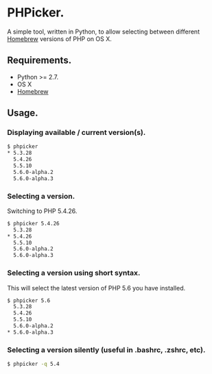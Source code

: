 # PHPicker.

A simple tool, written in Python, to allow selecting between different [Homebrew][brew] versions of PHP on OS X.

## Requirements.

* Python >= 2.7.
* OS X
* [Homebrew][brew]

## Usage.

### Displaying available / current version(s).

```bash
$ phpicker
* 5.3.28
  5.4.26
  5.5.10
  5.6.0-alpha.2
  5.6.0-alpha.3
```

### Selecting a version.

Switching to PHP 5.4.26.

```bash
$ phpicker 5.4.26
  5.3.28
* 5.4.26
  5.5.10
  5.6.0-alpha.2
  5.6.0-alpha.3
```

### Selecting a version using short syntax.

This will select the latest version of PHP 5.6 you have installed.

```bash
$ phpicker 5.6
  5.3.28
  5.4.26
  5.5.10
  5.6.0-alpha.2
* 5.6.0-alpha.3
```

### Selecting a version silently (useful in .bashrc, .zshrc, etc).

```bash
$ phpicker -q 5.4
```

[brew]: http://brew.sh
